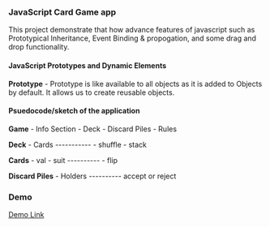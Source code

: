 
### JavaScript Card Game app

This project demonstrate that how advance features of javascript such as Prototypical Inheritance, Event Binding & propogation, and some drag and drop functionality.



#### JavaScript Prototypes and Dynamic Elements

**Prototype** - Prototype is like available to all objects as it is added to Objects by default. It allows us to create reusable objects.

#### Psuedocode/sketch of the application

**Game**
    -   Info Section
    -   Deck
    -   Discard Piles
    -   Rules

**Deck**
    -   Cards
    -----------
    -   shuffle
    -   stack

**Cards**
    -   val
    -   suit
    ----------
    -   flip

**Discard Piles**
    - Holders
    ----------
    accept or reject



### Demo

[Demo Link](https://javascript-card-game.herokuapp.com/)
